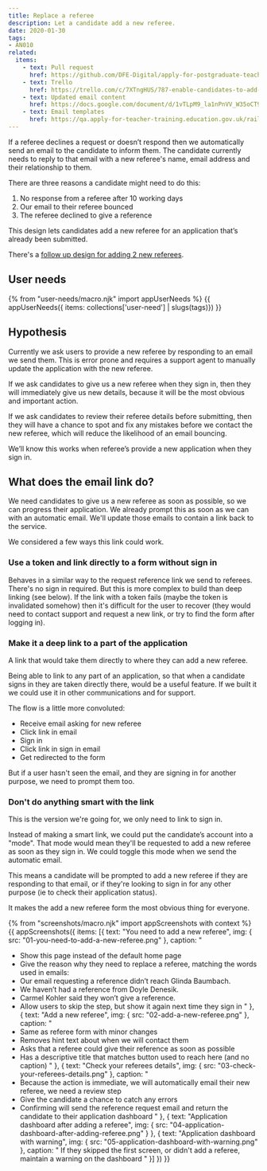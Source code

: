 ```yaml
---
title: Replace a referee
description: Let a candidate add a new referee.
date: 2020-01-30
tags:
- AN010
related:
  items:
    - text: Pull request
      href: https://github.com/DFE-Digital/apply-for-postgraduate-teacher-training-prototype/pull/329
    - text: Trello
      href: https://trello.com/c/7XTngHUS/787-enable-candidates-to-add-new-referee-design
    - text: Updated email content
      href: https://docs.google.com/document/d/1vTLpM9_la1nPnVV_W35oCT9qjC-vMop7bn3pi-rGulI
    - text: Email templates
      href: https://qa.apply-for-teacher-training.education.gov.uk/rails/mailers
---
```


If a referee declines a request or doesn’t respond then we automatically send an email to the candidate to inform them. The candidate currently needs to reply to that email with a new referee's name, email address and their relationship to them.

There are three reasons a candidate might need to do this:
1. No response from a referee after 10 working days
2. Our email to their referee bounced
3. The referee declined to give a reference

This design lets candidates add a new referee for an application that’s already been submitted.

There's a [follow up design for adding 2 new referees](/apply-for-teacher-training/add-2-new-referees).

## User needs

{% from "user-needs/macro.njk" import appUserNeeds %}
{{ appUserNeeds({ items: collections['user-need'] | slugs(tags)}) }}

## Hypothesis

Currently we ask users to provide a new referee by responding to an email we send them. This is error prone and requires a support agent to manually update the application with the new referee.

If we ask candidates to give us a new referee when they sign in, then they will immediately give us new details, because it will be the most obvious and important action.

If we ask candidates to review their referee details before submitting, then they will have a chance to spot and fix any mistakes before we contact the new referee, which will reduce the likelihood of an email bouncing.

We’ll know this works when referee’s provide a new application when they sign in.

## What does the email link do?

We need candidates to give us a new referee as soon as possible, so we can progress their application. We already prompt this as soon as we can with an automatic email. We'll update those emails to contain a link back to the service.

We considered a few ways this link could work.

### Use a token and link directly to a form without sign in

Behaves in a similar way to the request reference link we send to referees. There's no sign in required. But this is more complex to build than deep linking (see below). If the link with a token fails (maybe the token is invalidated somehow) then it's difficult for the user to recover (they would need to contact support and request a new link, or try to find the form after logging in).

### Make it a deep link to a part of the application

A link that would take them directly to where they can add a new referee.

Being able to link to any part of an application, so that when a candidate signs in they are taken directly there, would be a useful feature. If we built it we could use it in other communications and for support.

The flow is a little more convoluted:
* Receive email asking for new referee
* Click link in email
* Sign in
* Click link in sign in email
* Get redirected to the form

But if a user hasn't seen the email, and they are signing in for another purpose, we need to prompt them too.

### Don't do anything smart with the link

This is the version we're going for, we only need to link to sign in.

Instead of making a smart link, we could put the candidate’s account into a "mode". That mode would mean they'll be requested to add a new referee as soon as they sign in. We could toggle this mode when we send the automatic email.

This means a candidate will be prompted to add a new referee if they are responding to that email, or if they're looking to sign in for any other purpose (ie to check their application status).

It makes the add a new referee form the most obvious thing for everyone.

{% from "screenshots/macro.njk" import appScreenshots with context %}
{{ appScreenshots({
  items: [{
    text: "You need to add a new referee",
    img: { src: "01-you-need-to-add-a-new-referee.png" },
    caption: "
* Show this page instead of the default home page
* Give the reason why they need to replace a referee, matching the words used in emails:
* Our email requesting a reference didn’t reach Glinda Baumbach.
* We haven’t had a reference from Doyle Denesik.
* Carmel Kohler said they won’t give a reference.
* Allow users to skip the step, but show it again next time they sign in
    "
  }, {
    text: "Add a new referee",
    img: { src: "02-add-a-new-referee.png" },
    caption: "
* Same as referee form with minor changes
* Removes hint text about when we will contact them
* Asks that a referee could give their reference as soon as possible
* Has a descriptive title that matches button used to reach here (and no caption)
    "
  }, {
    text: "Check your referees details",
    img: { src: "03-check-your-referees-details.png" },
    caption: "
* Because the action is immediate, we will automatically email their new referee, we need a review step
* Give the candidate a chance to catch any errors
* Confirming will send the reference request email and return the candidate to their application dashboard
    "
  }, {
    text: "Application dashboard after adding a referee",
    img: { src: "04-application-dashboard-after-adding-referee.png" }
  }, {
    text: "Application dashboard with warning",
    img: { src: "05-application-dashboard-with-warning.png" },
    caption: "
If they skipped the first screen, or didn't add a referee, maintain a warning on the dashboard
    "
  }]
}) }}
